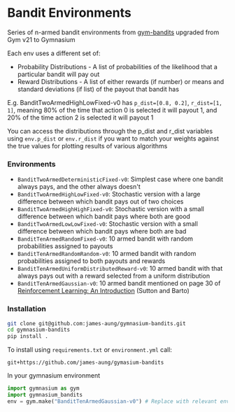 # Bandit Environments

Series of n-armed bandit environments from [gym-bandits](https://github.com/JKCooper2/gym-bandits) upgraded from Gym v21 to Gymnasium

Each env uses a different set of:
* Probability Distributions - A list of probabilities of the likelihood that a particular bandit will pay out
* Reward Distributions - A list of either rewards (if number) or means and standard deviations (if list) of the payout that bandit has

E.g. BanditTwoArmedHighLowFixed-v0 has `p_dist=[0.8, 0.2]`, `r_dist=[1, 1]`, meaning 80% of the time that action 0 is
selected it will payout 1, and 20% of the time action 2 is selected it will payout 1

You can access the distributions through the p_dist and r_dist variables using `env.p_dist` or `env.r_dist` if you want to match
your weights against the true values for plotting results of various algorithms



### Environments
* `BanditTwoArmedDeterministicFixed-v0`: Simplest case where one bandit always pays, and the other always doesn't
* `BanditTwoArmedHighLowFixed-v0`: Stochastic version with a large difference between which bandit pays out of two choices
* `BanditTwoArmedHighHighFixed-v0`: Stochastic version with a small difference between which bandit pays where both are good
* `BanditTwoArmedLowLowFixed-v0`: Stochastic version with a small difference between which bandit pays where both are bad
* `BanditTenArmedRandomFixed-v0`: 10 armed bandit with random probabilities assigned to payouts
* `BanditTenArmedRandomRandom-v0`: 10 armed bandit with random probabilities assigned to both payouts and rewards
* `BanditTenArmedUniformDistributedReward-v0`: 10 armed bandit with that always pays out with a reward selected from a uniform distribution
* `BanditTenArmedGaussian-v0`: 10 armed bandit mentioned on page 30 of [Reinforcement Learning: An Introduction](https://www.dropbox.com/s/b3psxv2r0ccmf80/book2015oct.pdf?dl=0) (Sutton and Barto)

### Installation
```bash
git clone git@github.com:james-aung/gymnasium-bandits.git
cd gymnasium-bandits
pip install .
```

To install using `requirements.txt` or `environment.yml` call:

```
git+https://github.com/james-aung/gymasium-bandits
```


In your gymnasium environment
```python
import gymnasium as gym
import gymnasium_bandits
env = gym.make("BanditTenArmedGaussian-v0") # Replace with relevant env
```